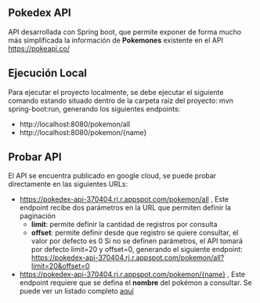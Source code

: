 ## Pokedex API

API desarrollada con Spring boot, que permite exponer de forma mucho más simplificada la información de <b>Pokemones</b> existente en el API <a href="https://pokeapi.co/">https://pokeapi.co/</a> 

## Ejecución Local
Para ejecutar el proyecto localmente, se debe ejecutar el siguiente comando estando situado dentro de la carpeta raiz del proyecto: mvn spring-boot:run, generando los siguientes endpoints:
* http://localhost:8080/pokemon/all
* http://localhost:8080/pokemon/{name}


## Probar API

El API se encuentra publicado en google cloud, se puede probar directamente en las siguientes URLs:

* <a href="https://pokedex-api-370404.rj.r.appspot.com/pokemon/all">https://pokedex-api-370404.rj.r.appspot.com/pokemon/all</a>
     , Este endpoint recibe dos parámetros en la URL que permiten definir la paginación 
     * <b>limit</b>: permite definir la cantidad de registros por consulta
     * <b>offset</b>: permite definir desde que registro se quiere consultar, el valor por defecto es 0
     Si no se definen parámetros, el API tomará por defecto limit=20 y offset=0, generando el siguiente endpoint: https://pokedex-api-370404.rj.r.appspot.com/pokemon/all?limit=20&offset=0
* <a href="https://pokedex-api-370404.rj.r.appspot.com/pokemon/{name}">https://pokedex-api-370404.rj.r.appspot.com/pokemon/{name}</a>
     , Este endpoint requiere que se defina el <b>nombre</b> del pokémon a consultar. Se puede ver un listado completo <a href="https://www.wikidex.net/wiki/Lista_de_Pok%C3%A9mon">aquí</a>
